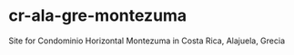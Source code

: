 # cr-ala-gre-montezuma
Site for Condominio Horizontal Montezuma in Costa Rica, Alajuela, Grecia
<!--continue-with:welcome.md-->
